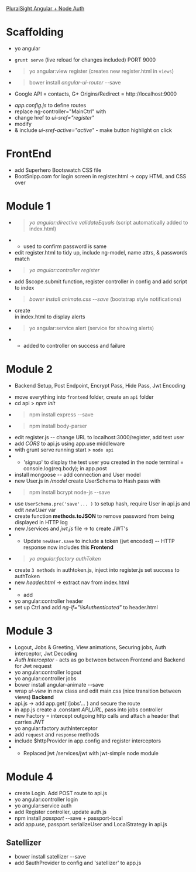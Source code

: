 [PluralSight Angular + Node Auth](http://www.pluralsight.com/courses/exercise-files/creating-apps-angular-node-token-authentication)

# Scaffolding
- yo angular
- `grunt serve`                               (live reload for changes included)     PORT 9000
- > yo angular:view register        (creates new register.html in `views`)
- > bower install *angular-ui-router* --save

- Google API  =  contacts, G+        Origins/Redirect = http://localhost:9000

* *app.config.js*  to define routes
* replace ng-controller="MainCtrl" with <div ui-view></div>
* change href to *ui-sref="register"* 
* modify <li> & include *ui-sref-active="active"*  -  make button highlight on click

# FrontEnd
* add Superhero Bootswatch CSS file
* BootSnipp.com for login screen in register.html   -> copy HTML and CSS over 

# Module 1
- > *yo angular:directive validateEquals*       (script automatically added to index.html)
- - used to confirm password is same
- edit register.html to tidy up, include ng-model, name attrs, & passwords match
- > *yo angular:controller register* 
- add $scope.submit function, register controller in config and add script to index
- > *bower install animate.css --save*      (bootstrap style notifications)
- create <div></div> in index.html to display alerts
- > yo angular:service alert         (service for showing alerts)
- - added to controller on success and failure

# Module 2
* Backend Setup, Post Endpoint, Encrypt Pass, Hide Pass, Jwt Encoding
- move everything into `frontend` folder, create an `api` folder
- cd api   > *npm init*
- > npm install express --save
- > npm install body-parser
- edit register.js  -- change URL to localhost:3000/register, add test user
- add *CORS* to api.js using app.use middleware
- with grunt serve running start > `node api`  
- - 'signup' to display the test user you created in the node terminal  = console.log(req.body); in app.post
- install mongoose  --  add connection and User model
- new User.js in */model* create UserSchema to Hash pass with
- > npm install bcrypt node-js --save
- use `UserSchema.pre('save'... )` to setup hash, require User in api.js and edit *newUser* var
- create function **methods.toJSON** to remove password from being displayed in HTTP log 
- new /services and *jwt.js* file  -> to create JWT's
- - Update `newUser.save` to include a token  (jwt encoded)  --  HTTP response now includes this
**Frontend**
- > *yo angular:factory authToken* 
- create `3 methods` in authtoken.js, inject into register.js set success to authToken
- new *header.html*  -> extract nav from index.html 
- - add <div ng-include="'views/header.html'"></div>
- yo angular:controller header
- set up Ctrl and add *ng-if="!isAuthenticated"* to header.html

# Module 3
- Logout, Jobs & Greeting, View animations, Securing jobs, Auth interceptor, Jwt Decoding
- *Auth Interceptor*  -  acts as go between between Frontend and Backend for Jwt request
- yo angular:controller logout
- yo angular:controller jobs
- bower install angular-animate --save
- wrap *ui-view* in new class and edit main.css    (nice transition between views)
**Backend**
- api.js  ->  add app.get('/jobs'... ) and secure the route
- in app.js create a .constant *API_URL*, pass into jobs controller
- new Factory  =  intercept outgoing http calls and attach a header that carries JWT
- yo angular:factory authInterceptor
- add `request` and `response` methods
- include $httpProvider in app.config and register interceptors
- * Replaced jwt /services/jwt with jwt-simple node module

# Module 4
- create Login.  Add POST route to api.js
- yo angular:controller login
- yo angular:service auth
- add Register controller, update auth.js
- npm install *passport* --save   +  passport-local
- add app.use, passport.serializeUser and LocalStrategy in api.js

## Satellizer
- bower install satellizer --save
- add $authProvider to config and 'satellizer' to app.js


